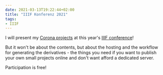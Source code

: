 ```yaml
---
date: 2021-03-13T19:22:44+02:00
title: "IIIF Konferenz 2021"
tags:
- IIIF
---
```


I will present my [Corona projects](https://projektemacher.org/blogs/) at this year's [IIIF conference](https://iiif.io/event/2021/annual_conference/)!

<!--more-->
But it won't be about the contents, but about the hosting and the workflow for generating the derivatives - the things you need if you want to publish your own small projects online and don't want afford a dedicated server.

Participation is free!
